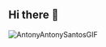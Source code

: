 ## Hi there 👋

![AntonyAntonySantosGIF](https://github.com/LaiTanLoc452022/LaiTanLoc452022/assets/103021684/56a943da-6c8e-4f56-9a13-51855049bc7f)


<!--
**LaiTanLoc452022/LaiTanLoc452022** is a ✨ _special_ ✨ repository because its `README.md` (this file) appears on your GitHub profile.

Here are some ideas to get you started:

- 🔭 I’m currently working on ...
- 🌱 I’m currently learning ...
- 👯 I’m looking to collaborate on ...
- 🤔 I’m looking for help with ...
- 💬 Ask me about ...
- 📫 How to reach me: ...
- 😄 Pronouns: ...
- ⚡ Fun fact: ...
-->
